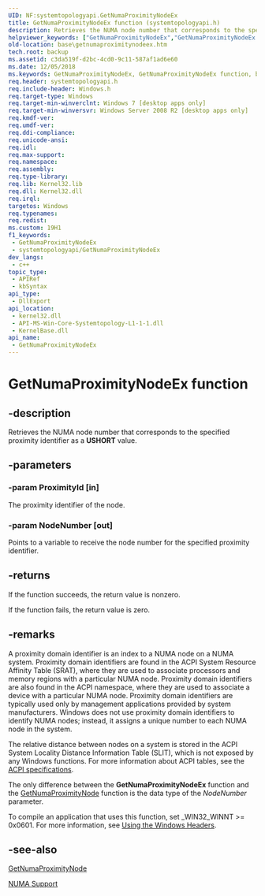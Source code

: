 ```yaml
---
UID: NF:systemtopologyapi.GetNumaProximityNodeEx
title: GetNumaProximityNodeEx function (systemtopologyapi.h)
description: Retrieves the NUMA node number that corresponds to the specified proximity identifier as a USHORT value.
helpviewer_keywords: ["GetNumaProximityNodeEx","GetNumaProximityNodeEx function","base.getnumaproximitynodeex","systemtopologyapi/GetNumaProximityNodeEx"]
old-location: base\getnumaproximitynodeex.htm
tech.root: backup
ms.assetid: c3da519f-d2bc-4cd0-9c11-587af1ad6e60
ms.date: 12/05/2018
ms.keywords: GetNumaProximityNodeEx, GetNumaProximityNodeEx function, base.getnumaproximitynodeex, systemtopologyapi/GetNumaProximityNodeEx
req.header: systemtopologyapi.h
req.include-header: Windows.h
req.target-type: Windows
req.target-min-winverclnt: Windows 7 [desktop apps only]
req.target-min-winversvr: Windows Server 2008 R2 [desktop apps only]
req.kmdf-ver: 
req.umdf-ver: 
req.ddi-compliance: 
req.unicode-ansi: 
req.idl: 
req.max-support: 
req.namespace: 
req.assembly: 
req.type-library: 
req.lib: Kernel32.lib
req.dll: Kernel32.dll
req.irql: 
targetos: Windows
req.typenames: 
req.redist: 
ms.custom: 19H1
f1_keywords:
 - GetNumaProximityNodeEx
 - systemtopologyapi/GetNumaProximityNodeEx
dev_langs:
 - c++
topic_type:
 - APIRef
 - kbSyntax
api_type:
 - DllExport
api_location:
 - kernel32.dll
 - API-MS-Win-Core-Systemtopology-L1-1-1.dll
 - KernelBase.dll
api_name:
 - GetNumaProximityNodeEx
---
```


# GetNumaProximityNodeEx function


## -description

Retrieves the NUMA node number that corresponds to  the specified proximity identifier as a <b>USHORT</b> value.

## -parameters

### -param ProximityId [in]

The proximity identifier of the node.

### -param NodeNumber [out]

Points to a variable to receive the node number for the specified proximity identifier.

## -returns

If the function succeeds, the return value is nonzero.

If the function fails, the return value is zero.

## -remarks

A proximity domain identifier is an index to a NUMA node on a NUMA system. Proximity domain identifiers are found in the ACPI System Resource Affinity Table (SRAT), where they are used to associate processors and memory regions with a particular NUMA node. Proximity domain identifiers are also found in the ACPI namespace, where they are used to associate a device with a particular NUMA node. Proximity domain identifiers are typically used only by management applications provided by system manufacturers. Windows does not use proximity domain identifiers to identify NUMA nodes; instead, it assigns a unique number to each NUMA node in the system.

The relative distance between nodes on a system is stored in the ACPI System Locality Distance Information Table (SLIT), which is not exposed by any Windows functions. For more information about ACPI tables, see the <a href="http://www.acpi.info/">ACPI specifications</a>.

The only difference between the <b>GetNumaProximityNodeEx</b> function and the <a href="/windows/desktop/api/winbase/nf-winbase-getnumaproximitynode">GetNumaProximityNode</a> function is the data type of the <i>NodeNumber</i> parameter.

To compile an application that uses this function, set _WIN32_WINNT &gt;= 0x0601. For more information, see <a href="/windows/desktop/WinProg/using-the-windows-headers">Using the Windows Headers</a>.

## -see-also

<a href="/windows/desktop/api/winbase/nf-winbase-getnumaproximitynode">GetNumaProximityNode</a>



<a href="/windows/desktop/ProcThread/numa-support">NUMA Support</a>